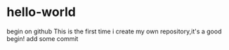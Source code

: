# hello-world
begin on github
This is the first time i create my own repository,it's a good begin!
add some commit
